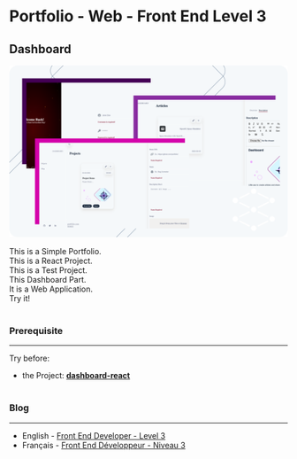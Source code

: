 # Portfolio - Web - Front End Level 3
## Dashboard

![Project](./../../images/portfolio-dashboard.png)

This is a Simple Portfolio.
<br>
This is a React Project.
<br>
This is a Test Project.
<br>
This Dashboard Part.
<br>
It is a Web Application.
<br>
Try it!
<br><br>

### Prerequisite
---
Try before:
- the Project: [**dashboard-react**](#)
<br><br>

### Blog
---
- English - [Front End Developer - Level 3](#)
- Français - [Front End Développeur - Niveau 3](#)
